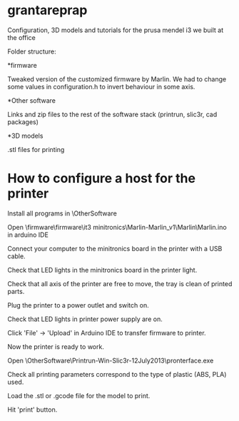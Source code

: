 grantareprap
============

Configuration, 3D models and tutorials for the prusa mendel i3 we built at the office

Folder structure:

*firmware

Tweaked version of the customized firmware by Marlin. We had to change some values in configuration.h to invert behaviour in some axis.

*Other software

Links and zip files to the rest of the software stack (printrun, slic3r, cad packages)

*3D models

.stl files for printing

How to configure a host for the printer
=======================================

Install all programs in \OtherSoftware

Open \firmware\firmware\it3 minitronics\Marlin-Marlin_v1\Marlin\Marlin.ino in arduino IDE

Connect your computer to the minitronics board in the printer with a USB cable.

Check that LED lights in the minitronics board in the printer light.

Check that all axis of the printer are free to move, the tray is clean of printed parts.

Plug the printer to a power outlet and switch on.

Check that LED lights in printer power supply are on.

Click 'File' -> 'Upload' in Arduino IDE to transfer firmware to printer.

Now the printer is ready to work.

Open \OtherSoftware\Printrun-Win-Slic3r-12July2013\pronterface.exe

Check all printing parameters correspond to the type of plastic (ABS, PLA) used.

Load the .stl or .gcode file for the model to print.

Hit 'print' button.
